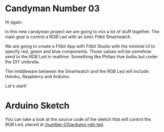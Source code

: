 # Candyman Number 03

Hi again.

In this new candyman project we are going to mix a lot of stuff together. The main goal is control a RGB Led with an Ionic Fitbit Smartwatch.

We are going to create a Fitbit App with Fitbit Studio with the minimal UI to specify red, green and blue components. Those values will be somehow send to the RGB Led in realtime. Something like Philips Hue bulbs but under the DIY umbrella.

The middleware between the Smartwatch and the RGB Led will include: Heroku, Raspberry and Arduino.

Let's start!

# Arduino Sketch

You can take a look at the source code of the sketch that will control the RGB Led, placed at [/number-03/arduino-rgb-led](/number-03/arduino-rgb-led).
